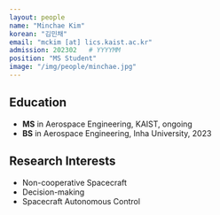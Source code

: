 ```yaml
---
layout: people
name: "Minchae Kim"
korean: "김민채"
email: "mckim [at] lics.kaist.ac.kr"
admission: 202302   # YYYYMM
position: "MS Student"
image: "/img/people/minchae.jpg"
---
```


## Education

- **MS** in Aerospace Engineering, KAIST, ongoing
- **BS** in Aerospace Engineering, Inha University, 2023

## Research Interests

- Non-cooperative Spacecraft
- Decision-making
- Spacecraft Autonomous Control

